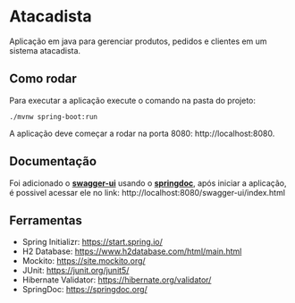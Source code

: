 # Atacadista

Aplicação em java para
gerenciar produtos, pedidos e clientes em um sistema atacadista.

## Como rodar

Para executar a aplicação execute o comando na pasta do projeto:

```
./mvnw spring-boot:run
```

A aplicação deve começar a rodar na porta 8080: http://localhost:8080.

## Documentação

Foi adicionado o **[swagger-ui](https://swagger.io/tools/swagger-ui/)** usando o **[springdoc](https://springdoc.org/)**, após iniciar a aplicação, é possivel acessar ele no link: http://localhost:8080/swagger-ui/index.html

## Ferramentas

- Spring Initializr: https://start.spring.io/
- H2 Database: https://www.h2database.com/html/main.html
- Mockito: https://site.mockito.org/
- JUnit: https://junit.org/junit5/
- Hibernate Validator: https://hibernate.org/validator/
- SpringDoc: https://springdoc.org/